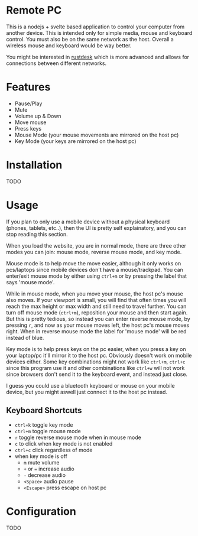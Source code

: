 # Remote PC

This is a nodejs + svelte based application to control your computer from another
device. This is intended only for simple media, mouse and keyboard control.
You must also be on the same network as the host. Overall a wireless mouse and keyboard
would be way better.

You might be interested in [rustdesk](https://github.com/rustdesk/rustdesk) which
is more advanced and allows for connections between different networks.

# Features

<!-- prettier-ignore -->
- Pause/Play
- Mute
- Volume up & Down
- Move mouse
- Press keys
- Mouse Mode (your mouse movements are mirrored on the host pc)
- Key Mode (your keys are mirrored on the host pc)

# Installation

TODO

# Usage

If you plan to only use a mobile device without a physical keyboard (phones, tablets, etc..),
then the UI is pretty self explainatory, and you can stop reading this section.

When you load the website, you are in normal mode, there are three other modes you
can join: mouse mode, reverse mouse mode, and key mode.

Mouse mode is to help move the move easier, although it only works on pcs/laptops
since mobile devices don't have a mouse/trackpad. You can enter/exit mouse mode
by either using `ctrl+m` or by pressing the label that says 'mouse mode'.

While in mouse mode, when you move your mouse, the host pc's mouse also moves.
If your viewport is small, you will find that often times you will reach the max height
or max width and still need to travel further. You can turn off mouse mode (`ctrl+m`),
reposition your mouse and then start again. But this is pretty tedious, so instead
you can enter reverse mouse mode, by pressing `r`, and now as your mouse moves
left, the host pc's mouse moves right. When in reverse mouse mode the label for
'mouse mode' will be red instead of blue.

Key mode is to help press keys on the pc easier, when you press a key on your
laptop/pc it'll mirror it to the host pc. Obviously doesn't work on mobile devices either.
Some key combinations might not work like `ctrl+m`, `ctrl+c` since this program use it
and other combinations like `ctrl+w` will not work since browsers don't send it to the
keyboard event, and instead just close.

I guess you could use a bluetooth keyboard or mouse on your mobile device, but
you might aswell just connect it to the host pc instead.

## Keyboard Shortcuts

<!-- prettier-ignore -->
- `ctrl+k` toggle key mode
- `ctrl+m` toggle mouse mode
- `r` toggle reverse mouse mode when in mouse mode
- `c` to click when key mode is not enabled
- `ctrl+c` click regardless of mode
- when key mode is off
  - `m` mute volume
  - `+` or `=` increase audio
  - `-` decrease audio
  - `<Space>` audio pause
  - `<Escape>` press escape on host pc

# Configuration

TODO
